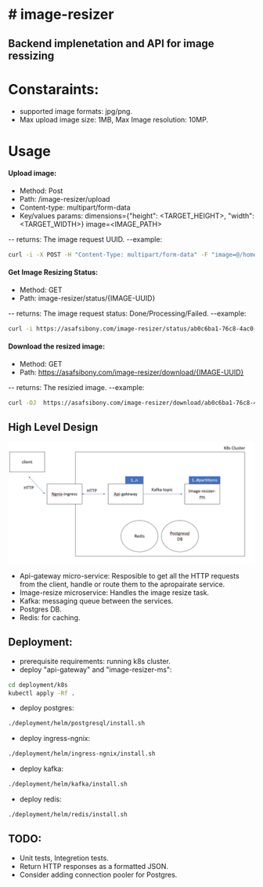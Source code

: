 # # image-resizer
## Backend implenetation and API for image ressizing

# Constaraints:
- supported image formats: jpg/png.
- Max upload image size: 1MB, Max Image resolution: 10MP.

# Usage
#### Upload image:
- Method: Post 
- Path: /image-resizer/upload
- Content-type: multipart/form-data
- Key/values params: 
dimensions={"height": <TARGET_HEIGHT>, "width": <TARGET_WIDTH>} 
image=<IMAGE_PATH>

-- returns: The image request UUID.
--example:
```sh
curl -i -X POST -H "Content-Type: multipart/form-data" -F "image=@/home/cat.jpg"  -F "dimensions={\"height\": 500, \"width\": 500}" https://asafsibony.com/image-resizer/upload
```

#### Get Image Resizing Status:
- Method: GET 
- Path: image-resizer/status/{IMAGE-UUID}

-- returns: The image request status: Done/Processing/Failed.
--example:
```sh
curl -i https://asafsibony.com/image-resizer/status/ab0c6ba1-76c8-4ac0-a664-7fc992861945
```

#### Download the resized image:
- Method: GET 
- Path: https://asafsibony.com/image-resizer/download/{IMAGE-UUID}

-- returns: The resizied image.
--example:
```sh
curl -OJ  https://asafsibony.com/image-resizer/download/ab0c6ba1-76c8-4ac0-a664-7fc992861945
```

## High Level Design
![alt text](./docs/HLD_diagram.JPG "HLD diagram")

- Api-gateway micro-service: Resposible to get all the HTTP requests from the client, handle or route them to the apropairate service.
- Image-resize microservice: Handles the image resize task.
- Kafka: messaging queue between the services.
- Postgres DB.
- Redis: for caching.

## Deployment:
- prerequisite requirements: running k8s cluster.
- deploy "api-gateway" and "image-resizer-ms":
```sh
cd deployment/k8s
kubectl apply -Rf .
```
- deploy postgres:
```sh
./deployment/helm/postgresql/install.sh
```
- deploy ingress-ngnix:
```sh
./deployment/helm/ingress-ngnix/install.sh
```
- deploy kafka:
```sh
./deployment/helm/kafka/install.sh
```
- deploy redis:
```sh
./deployment/helm/redis/install.sh
```

## TODO:
- Unit tests, Integretion tests.
- Return HTTP responses as a formatted JSON.
- Consider adding connection pooler for Postgres.
